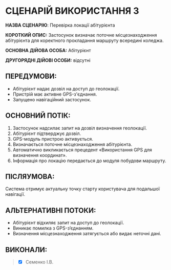 # СЦЕНАРІЙ ВИКОРИСТАННЯ 3

**НАЗВА СЦЕНАРІЮ**:	Перевірка локації абітурієнта

**КОРОТКИЙ ОПИС:** Застосунок визначає поточне місцезнаходження абітурієнта для коректного прокладання маршруту всередині коледжа.

**ОСНОВНА ДІЙОВА ОСОБА:** Абітурієнт

**ДРУГОРЯДНІ ДІЙОВІ ОСОБИ:** відсутні

## ПЕРЕДУМОВИ:

* Абітурієнт надає дозвіл на доступ до геолокації.
* Пристрій має активне GPS-з'єднання.
* Запущено навігаційний застосунок.

## ОСНОВНИЙ ПОТІК:
1.	Застосунок надсилає запит на дозвіл визначення геолокації.
2.	Абітурієнт підтверджує дозвіл.
3.	GPS-модуль пристрою активується.
4.	Визначається поточне місцезнаходження абітурієнта.
5.	Автоматично викликається прецедент «Використання GPS для визначення координат».
6.	Інформація про локацію передається до модуля побудови маршруту.

## ПІСЛЯУМОВА:

Система отримує актуальну точку старту користувача для подальшої навігації.

## АЛЬТЕРНАТИВНІ ПОТОКИ:

* Абітурієнт відхиляє запит на доступ до геолокації.
* Виникає помилка з GPS-з’єднанням.
* Визначення місцезнаходження затягується або видає неточні дані.

## ВИКОНАЛИ:
>- [x] Семенко І.В. 
